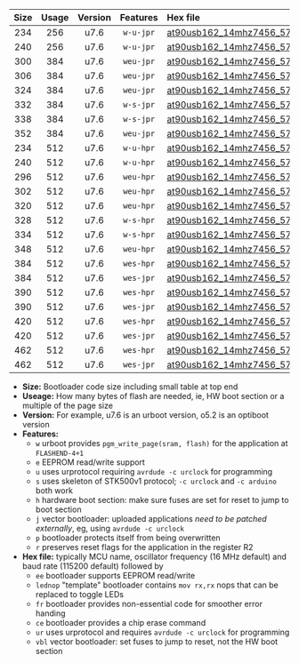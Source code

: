 |Size|Usage|Version|Features|Hex file|
|:-:|:-:|:-:|:-:|:--|
|234|256|u7.6|`w-u-jpr`|[at90usb162_14mhz7456_57600bps_ur_vbl.hex](https://raw.githubusercontent.com/stefanrueger/urboot/main//at90usb162_14mhz7456_57600bps_ur_vbl.hex)|
|240|256|u7.6|`w-u-jpr`|[at90usb162_14mhz7456_57600bps_lednop_ur_vbl.hex](https://raw.githubusercontent.com/stefanrueger/urboot/main//at90usb162_14mhz7456_57600bps_lednop_ur_vbl.hex)|
|300|384|u7.6|`weu-jpr`|[at90usb162_14mhz7456_57600bps_ee_ur_vbl.hex](https://raw.githubusercontent.com/stefanrueger/urboot/main//at90usb162_14mhz7456_57600bps_ee_ur_vbl.hex)|
|306|384|u7.6|`weu-jpr`|[at90usb162_14mhz7456_57600bps_ee_lednop_ur_vbl.hex](https://raw.githubusercontent.com/stefanrueger/urboot/main//at90usb162_14mhz7456_57600bps_ee_lednop_ur_vbl.hex)|
|324|384|u7.6|`weu-jpr`|[at90usb162_14mhz7456_57600bps_ee_lednop_fr_ur_vbl.hex](https://raw.githubusercontent.com/stefanrueger/urboot/main//at90usb162_14mhz7456_57600bps_ee_lednop_fr_ur_vbl.hex)|
|332|384|u7.6|`w-s-jpr`|[at90usb162_14mhz7456_57600bps_vbl.hex](https://raw.githubusercontent.com/stefanrueger/urboot/main//at90usb162_14mhz7456_57600bps_vbl.hex)|
|338|384|u7.6|`w-s-jpr`|[at90usb162_14mhz7456_57600bps_lednop_vbl.hex](https://raw.githubusercontent.com/stefanrueger/urboot/main//at90usb162_14mhz7456_57600bps_lednop_vbl.hex)|
|352|384|u7.6|`weu-jpr`|[at90usb162_14mhz7456_57600bps_ee_lednop_fr_ce_ur_vbl.hex](https://raw.githubusercontent.com/stefanrueger/urboot/main//at90usb162_14mhz7456_57600bps_ee_lednop_fr_ce_ur_vbl.hex)|
|234|512|u7.6|`w-u-hpr`|[at90usb162_14mhz7456_57600bps_ur.hex](https://raw.githubusercontent.com/stefanrueger/urboot/main//at90usb162_14mhz7456_57600bps_ur.hex)|
|240|512|u7.6|`w-u-hpr`|[at90usb162_14mhz7456_57600bps_lednop_ur.hex](https://raw.githubusercontent.com/stefanrueger/urboot/main//at90usb162_14mhz7456_57600bps_lednop_ur.hex)|
|296|512|u7.6|`weu-hpr`|[at90usb162_14mhz7456_57600bps_ee_ur.hex](https://raw.githubusercontent.com/stefanrueger/urboot/main//at90usb162_14mhz7456_57600bps_ee_ur.hex)|
|302|512|u7.6|`weu-hpr`|[at90usb162_14mhz7456_57600bps_ee_lednop_ur.hex](https://raw.githubusercontent.com/stefanrueger/urboot/main//at90usb162_14mhz7456_57600bps_ee_lednop_ur.hex)|
|320|512|u7.6|`weu-hpr`|[at90usb162_14mhz7456_57600bps_ee_lednop_fr_ur.hex](https://raw.githubusercontent.com/stefanrueger/urboot/main//at90usb162_14mhz7456_57600bps_ee_lednop_fr_ur.hex)|
|328|512|u7.6|`w-s-hpr`|[at90usb162_14mhz7456_57600bps.hex](https://raw.githubusercontent.com/stefanrueger/urboot/main//at90usb162_14mhz7456_57600bps.hex)|
|334|512|u7.6|`w-s-hpr`|[at90usb162_14mhz7456_57600bps_lednop.hex](https://raw.githubusercontent.com/stefanrueger/urboot/main//at90usb162_14mhz7456_57600bps_lednop.hex)|
|348|512|u7.6|`weu-hpr`|[at90usb162_14mhz7456_57600bps_ee_lednop_fr_ce_ur.hex](https://raw.githubusercontent.com/stefanrueger/urboot/main//at90usb162_14mhz7456_57600bps_ee_lednop_fr_ce_ur.hex)|
|384|512|u7.6|`wes-hpr`|[at90usb162_14mhz7456_57600bps_ee.hex](https://raw.githubusercontent.com/stefanrueger/urboot/main//at90usb162_14mhz7456_57600bps_ee.hex)|
|384|512|u7.6|`wes-jpr`|[at90usb162_14mhz7456_57600bps_ee_vbl.hex](https://raw.githubusercontent.com/stefanrueger/urboot/main//at90usb162_14mhz7456_57600bps_ee_vbl.hex)|
|390|512|u7.6|`wes-hpr`|[at90usb162_14mhz7456_57600bps_ee_lednop.hex](https://raw.githubusercontent.com/stefanrueger/urboot/main//at90usb162_14mhz7456_57600bps_ee_lednop.hex)|
|390|512|u7.6|`wes-jpr`|[at90usb162_14mhz7456_57600bps_ee_lednop_vbl.hex](https://raw.githubusercontent.com/stefanrueger/urboot/main//at90usb162_14mhz7456_57600bps_ee_lednop_vbl.hex)|
|420|512|u7.6|`wes-hpr`|[at90usb162_14mhz7456_57600bps_ee_lednop_fr.hex](https://raw.githubusercontent.com/stefanrueger/urboot/main//at90usb162_14mhz7456_57600bps_ee_lednop_fr.hex)|
|420|512|u7.6|`wes-jpr`|[at90usb162_14mhz7456_57600bps_ee_lednop_fr_vbl.hex](https://raw.githubusercontent.com/stefanrueger/urboot/main//at90usb162_14mhz7456_57600bps_ee_lednop_fr_vbl.hex)|
|462|512|u7.6|`wes-hpr`|[at90usb162_14mhz7456_57600bps_ee_lednop_fr_ce.hex](https://raw.githubusercontent.com/stefanrueger/urboot/main//at90usb162_14mhz7456_57600bps_ee_lednop_fr_ce.hex)|
|462|512|u7.6|`wes-jpr`|[at90usb162_14mhz7456_57600bps_ee_lednop_fr_ce_vbl.hex](https://raw.githubusercontent.com/stefanrueger/urboot/main//at90usb162_14mhz7456_57600bps_ee_lednop_fr_ce_vbl.hex)|

- **Size:** Bootloader code size including small table at top end
- **Useage:** How many bytes of flash are needed, ie, HW boot section or a multiple of the page size
- **Version:** For example, u7.6 is an urboot version, o5.2 is an optiboot version
- **Features:**
  + `w` urboot provides `pgm_write_page(sram, flash)` for the application at `FLASHEND-4+1`
  + `e` EEPROM read/write support
  + `u` uses urprotocol requiring `avrdude -c urclock` for programming
  + `s` uses skeleton of STK500v1 protocol; `-c urclock` and `-c arduino` both work
  + `h` hardware boot section: make sure fuses are set for reset to jump to boot section
  + `j` vector bootloader: uploaded applications *need to be patched externally*, eg, using `avrdude -c urclock`
  + `p` bootloader protects itself from being overwritten
  + `r` preserves reset flags for the application in the register R2
- **Hex file:** typically MCU name, oscillator frequency (16 MHz default) and baud rate (115200 default) followed by
  + `ee` bootloader supports EEPROM read/write
  + `lednop` "template" bootloader contains `mov rx,rx` nops that can be replaced to toggle LEDs
  + `fr` bootloader provides non-essential code for smoother error handing
  + `ce` bootloader provides a chip erase command
  + `ur` uses urprotocol and requires `avrdude -c urclock` for programming
  + `vbl` vector bootloader: set fuses to jump to reset, not the HW boot section
